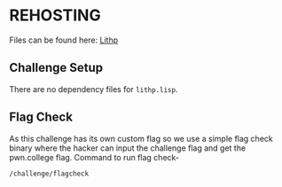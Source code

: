 # REHOSTING

Files can be found here: [Lithp](https://2019.angstromctf.com/challenges)

## Challenge Setup
There are no dependency files for `lithp.lisp`.

## Flag Check

As this challenge has its own custom flag so we use a simple flag check binary where the hacker can input the challenge flag and get the pwn.college flag. Command to run flag check-
```
/challenge/flagcheck
```